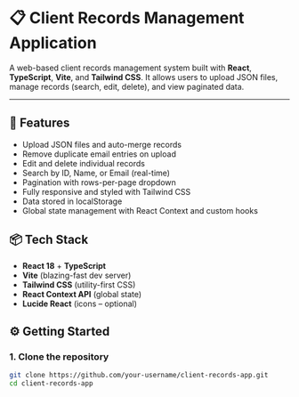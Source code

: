 # 📋 Client Records Management Application

A web-based client records management system built with **React**, **TypeScript**, **Vite**, and **Tailwind CSS**. It allows users to upload JSON files, manage records (search, edit, delete), and view paginated data.

---

## 🚀 Features

- Upload JSON files and auto-merge records
- Remove duplicate email entries on upload
- Edit and delete individual records
- Search by ID, Name, or Email (real-time)
- Pagination with rows-per-page dropdown
- Fully responsive and styled with Tailwind CSS
- Data stored in localStorage
- Global state management with React Context and custom hooks



## 📦 Tech Stack

- **React 18** + **TypeScript**
- **Vite** (blazing-fast dev server)
- **Tailwind CSS** (utility-first CSS)
- **React Context API** (global state)
- **Lucide React** (icons – optional)


## ⚙️ Getting Started

### 1. Clone the repository

```bash
git clone https://github.com/your-username/client-records-app.git
cd client-records-app